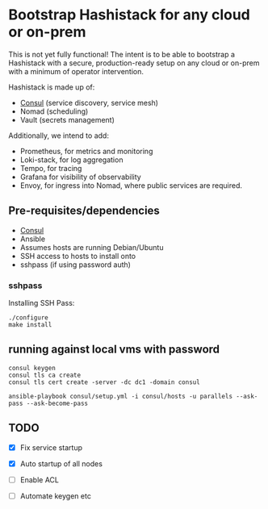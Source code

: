# Bootstrap Hashistack for any cloud or on-prem
This is not yet fully functional! The intent is to be able to bootstrap a Hashistack with a secure, production-ready setup on any cloud or on-prem with a minimum of operator intervention.

Hashistack is made up of:
* [Consul](https://www.consul.io) (service discovery, service mesh)
* Nomad (scheduling)
* Vault (secrets management)

Additionally, we intend to add:
* Prometheus, for metrics and monitoring
* Loki-stack, for log aggregation
* Tempo, for tracing
* Grafana for visibility of observability
* Envoy, for ingress into Nomad, where public services are required.

## Pre-requisites/dependencies
* [Consul](https://www.consul.io)
* Ansible
* Assumes hosts are running Debian/Ubuntu
* SSH access to hosts to install onto
* sshpass (if using password auth)

### sshpass
Installing SSH Pass:
```
./configure
make install
```

## running against local vms with password

```
consul keygen
consul tls ca create
consul tls cert create -server -dc dc1 -domain consul
```

`ansible-playbook consul/setup.yml -i consul/hosts -u parallels --ask-pass --ask-become-pass`

## TODO

- [x] Fix service startup
- [x] Auto startup of all nodes
- [ ] Enable ACL
- [ ] Automate keygen etc



